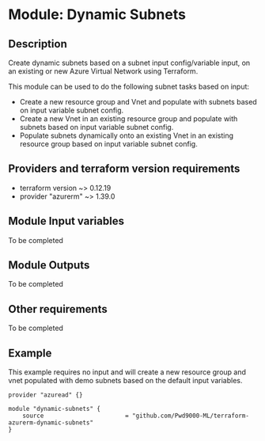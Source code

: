 # Module: Dynamic Subnets

## Description

Create dynamic subnets based on a subnet input config/variable input, on an existing or new Azure Virtual Network using Terraform.

This module can be used to do the following subnet tasks based on input:

- Create a new resource group and Vnet and populate with subnets based on input variable subnet config.
- Create a new Vnet in an existing resource group and populate with subnets based on input variable subnet config.
- Populate subnets dynamically onto an existing Vnet in an existing resource group based on input variable subnet config.
  
  
## Providers and terraform version requirements
  
- terraform version ~> 0.12.19
- provider "azurerm" ~> 1.39.0
  
## Module Input variables
  
To be completed
  
## Module Outputs

To be completed

## Other requirements

To be completed

## Example

This example requires no input and will create a new resource group and vnet populated with demo subnets based on the default input variables.

```hcl
provider "azuread" {}

module "dynamic-subnets" {
    source                       = "github.com/Pwd9000-ML/terraform-azurerm-dynamic-subnets"
}
```
